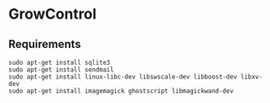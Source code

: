 # GrowControl


## Requirements
```
sudo apt-get install sqlite3
sudo apt-get install sendmail
sudo apt-get install linux-libc-dev libswscale-dev libboost-dev libxv-dev
sudo apt-get install imagemagick ghostscript libmagickwand-dev
```
